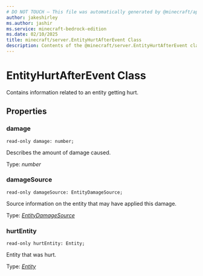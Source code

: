 ```yaml
---
# DO NOT TOUCH — This file was automatically generated by @minecraft/api-docs-generator, to report problems file an issue at https://github.com/Mojang/minecraft-scripting-libraries
author: jakeshirley
ms.author: jashir
ms.service: minecraft-bedrock-edition
ms.date: 02/10/2025
title: minecraft/server.EntityHurtAfterEvent Class
description: Contents of the @minecraft/server.EntityHurtAfterEvent class.
---
```

# EntityHurtAfterEvent Class

Contains information related to an entity getting hurt.

## Properties

### **damage**
`read-only damage: number;`

Describes the amount of damage caused.

Type: *number*

### **damageSource**
`read-only damageSource: EntityDamageSource;`

Source information on the entity that may have applied this damage.

Type: [*EntityDamageSource*](EntityDamageSource.md)

### **hurtEntity**
`read-only hurtEntity: Entity;`

Entity that was hurt.

Type: [*Entity*](Entity.md)
